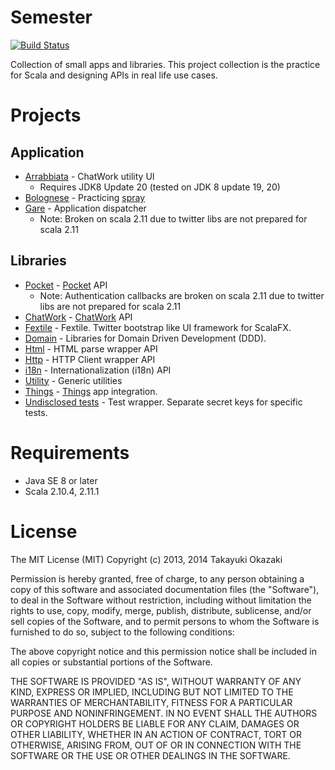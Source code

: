 # Semester

[![Build Status](https://travis-ci.org/watermint/Semester.png)](https://travis-ci.org/watermint/Semester)

Collection of small apps and libraries. This project collection is the practice for Scala and designing APIs in real life use cases. 

# Projects

## Application

* [Arrabbiata](etude/app/arrabbiata) - ChatWork utility UI
    * Requires JDK8 Update 20 (tested on JDK 8 update 19, 20)
* [Bolognese](etude/app/bolognese) - Practicing [spray](http://spray.io)
* [Gare](etude/app/gare) - Application dispatcher
    * Note: Broken on scala 2.11 due to twitter libs are not prepared for scala 2.11

## Libraries

* [Pocket](etude/bookmark/pocket) - [Pocket](http://getpocket.com) API
    * Note: Authentication callbacks are broken on scala 2.11 due to twitter libs are not prepared for scala 2.11
* [ChatWork](etude/messaging/chatwork) - [ChatWork](http://chatwork.com) API
* [Fextile](etude/desktop/fextile) - Fextile. Twitter bootstrap like UI framework for ScalaFX.
* [Domain](etude/domain/core) - Libraries for Domain Driven Development (DDD).
* [Html](etude/foundation/html) - HTML parse wrapper API
* [Http](etude/foundation/http) - HTTP Client wrapper API
* [i18n](etude/foundation/i18n) - Internationalization (i18n) API
* [Utility](etude/foundation/utility) - Generic utilities
* [Things](etude/ticket/things) - [Things](https://culturedcode.com/things/) app integration.
* [Undisclosed tests](etude/test/undisclosed) - Test wrapper. Separate secret keys for specific tests.

# Requirements

* Java SE 8 or later
* Scala 2.10.4, 2.11.1

# License

The MIT License (MIT) Copyright (c) 2013, 2014 Takayuki Okazaki

Permission is hereby granted, free of charge, to any person obtaining a copy of this software and associated documentation files (the "Software"), to deal in the Software without restriction, including without limitation the rights to use, copy, modify, merge, publish, distribute, sublicense, and/or sell copies of the Software, and to permit persons to whom the Software is furnished to do so, subject to the following conditions:

The above copyright notice and this permission notice shall be included in all copies or substantial portions of the Software.

THE SOFTWARE IS PROVIDED "AS IS", WITHOUT WARRANTY OF ANY KIND, EXPRESS OR IMPLIED, INCLUDING BUT NOT LIMITED TO THE WARRANTIES OF MERCHANTABILITY, FITNESS FOR A PARTICULAR PURPOSE AND NONINFRINGEMENT. IN NO EVENT SHALL THE AUTHORS OR COPYRIGHT HOLDERS BE LIABLE FOR ANY CLAIM, DAMAGES OR OTHER LIABILITY, WHETHER IN AN ACTION OF CONTRACT, TORT OR OTHERWISE, ARISING FROM, OUT OF OR IN CONNECTION WITH THE SOFTWARE OR THE USE OR OTHER DEALINGS IN THE SOFTWARE.

